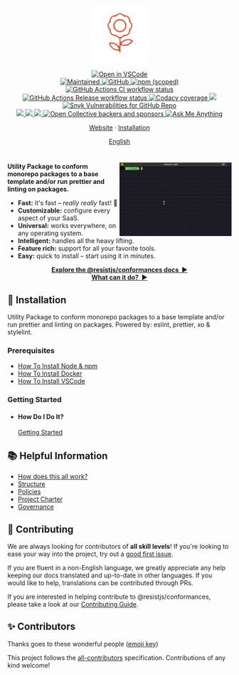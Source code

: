 <p align="center">
  <img
    width="128"
    src="https://raw.githubusercontent.com/resist-js/resist/master/resources/logo.png"
    alt="@resistjs/conformances - Utility Package to conform monorepo packages to a base template and/or run prettier and linting on packages."
  />
</p>

<p align="center">
  <a href="https://github1s.com/resist-js/resist" target="_blank">
    <img alt="Open in VSCode" src="https://open.vscode.dev/badges/open-in-vscode.svg"/>
  </a>
  <br/>
  <a href="https://github.com/resist-js/resist/graphs/commit-activity" target="_blank">
    <img alt="Maintained" src="https://img.shields.io/badge/Maintained%3F-yes-green.svg">
  </a>
  <a href="https://github.com/resist-js/resist/blob/master/LICENSE.md" target="_blank">
    <img alt="GitHub" src="https://img.shields.io/github/license/resist-js/resist?style=flat-square"/>
  </a>
  <a href="https://www.npmjs.com/package/@resistjs/conformances" target="_blank">
    <img alt="npm (scoped)" src="https://img.shields.io/npm/v/@resistjs/conformances?label=npm&style=flat-square"/>
  </a>
  <br/>
  <a href="https://github.com/resist-js/resist/actions" target="_blank">
    <img
      src="https://img.shields.io/github/workflow/status/resist-js/resist/CI/master?label=CI&style=flat-square"
      alt="GitHub Actions CI workflow status"/>
  </a>
  <a href="https://github.com/resist-js/resist/actions" target="_blank">
    <img
      src="https://img.shields.io/github/workflow/status/resist-js/resist/Release/master?label=Release&style=flat-square"
      alt="GitHub Actions Release workflow status"/>
  </a>
  <a href="https://www.codacy.com/gh/resist-js/resist/dashboard?utm_source=github.com&amp;utm_medium=referral&amp;utm_content=resist-js/resist&amp;utm_campaign=Badge_Grade" target="_blank">
    <img alt="Codacy coverage" src="https://img.shields.io/codacy/coverage/9d670d8cdbe243a5b722b5f9d644e406?style=flat-square"/>
  </a>
  <a href="https://www.codacy.com/gh/resist-js/resist/dashboard?utm_source=github.com&amp;utm_medium=referral&amp;utm_content=resist-js/resist&amp;utm_campaign=Badge_Grade" target="_blank">
    <img src="https://app.codacy.com/project/badge/Grade/9d670d8cdbe243a5b722b5f9d644e406"/>
  </a>
  <a href="https://github.com/resist-js/resist/security" target="_blank">
    <img alt="Snyk Vulnerabilities for GitHub Repo" src="https://img.shields.io/snyk/vulnerabilities/github/resist-js/resist?style=flat-square"/>
  </a>
  <br/>
  <a href="https://resistjs.dev/chat" target="_blank">
    <img src="https://img.shields.io/badge/slack-resist-js/resist-green.svg?logo=slack"/>
  </a>
  <a href="https://www.linkedin.com/company/resist-js" target="_blank">
    <img src="https://img.shields.io/badge/linkedin-resist-js-blue.svg?logo=linkedin"/>
  </a>
  <a href="https://twitter.com/resist_js" target="_blank">
    <img src="https://img.shields.io/badge/twitter-resist_js-blue.svg?logo=twitter"/>
  </a>
  <a href="https://opencollective.com/resist-js" target="_blank">
    <img alt="Open Collective backers and sponsors" src="https://img.shields.io/opencollective/all/resist-js?style=flat-square"/>
  </a>
  <a href="https://github.com/resist-js/ama" target="_blank">
    <img alt="Ask Me Anything" src="https://img.shields.io/badge/Ask%20me-anything-1abc9c.svg"/>
  </a>
</p>

<p align="center">
  <a href="https://resistjs.dev/">Website</a>
  ·
  <a href="#🚀-installation">Installation</a>
</p>

<p align="center">
  <a href="https://github.com/resist-js/resist/blob/master/README.md"
    >English</a>
</p>

<h1></h1>

<img
  src="https://raw.githubusercontent.com/resist-js/resist/master/docs/en-US/demo.gif"
  alt="Getting Started with @resistjs/conformances"
  width="50%"
  align="right"
/>

**Utility Package to conform monorepo packages to a base template and/or run prettier and linting on packages.**

- **Fast:** it's fast – _really really_ fast! 🚀
- **Customizable:** configure every aspect of your SaaS.
- **Universal:** works everywhere, on any operating system.
- **Intelligent:** handles all the heavy lifting.
- **Feature rich:** support for all your favorite tools.
- **Easy:** quick to install – start using it in minutes.

<p align="center">
<a href="https://resistjs.dev/docs" target="_blank"><strong>Explore the @resistjs/conformances docs&nbsp;&nbsp;▶</strong></a>
<br/>
<a href="https://resistjs.dev/" target="_blank"><strong>What can it do?&nbsp;&nbsp;▶</strong></a>
</p>

<a name="🚀-installation"></a>

## 🚀 Installation

Utility Package to conform monorepo packages to a base template and/or run prettier and linting on packages. Powered by: eslint, prettier, xo & stylelint.

### Prerequisites

- [How To Install Node & npm](https://nodejs.org/en/download/current/)
- [How To Install Docker](https://docs.docker.com/get-docker/)
- [How To Install VSCode](https://vscodium.com/#install)

### Getting Started

- #### How Do I Do It?

  [Getting Started](https://resistjs.dev/)

## 📚 Helpful Information

- [How does this all work?](https://github.com/resist-js/resist/docs/en-US/GITHUB_SETUP.md)
- [Structure](https://github.com/resist-js/resist/docs/en-US/STRUCTURE.md)
- [Policies](https://github.com/resist-js/resist/docs/en-US/HOUSEKEEPING.md)
- [Project Charter](https://github.com/resist-js/resist/docs/en-US/PROJECT_CHARTER.md)
- [Governance](https://github.com/resist-js/resist/docs/en-US/GOVERNANCE.md)

## 🤝 Contributing

We are always looking for contributors of **all skill levels**! If you're looking to ease your way into the project, try out a [good first issue](https://github.com/resist-js/resist/labels/🌱%20good%20first%20issue).

If you are fluent in a non-English language, we greatly appreciate any help keeping our docs translated and up-to-date in other languages. If you would like to help, translations can be contributed through PRs.

If you are interested in helping contribute to @resistjs/conformances, please take a look at our [Contributing Guide](https://github.com/resist-js/resist/blob/master/CONTRIBUTING.md).

## ✨ Contributors

Thanks goes to these wonderful people ([emoji key](https://allcontributors.org/docs/en/emoji-key))

<!-- ALL-CONTRIBUTORS-LIST:START - Do not remove or modify this section -->
<!-- ALL-CONTRIBUTORS-LIST:END -->

This project follows the [all-contributors](https://github.com/all-contributors/all-contributors) specification. Contributions of any kind welcome!
